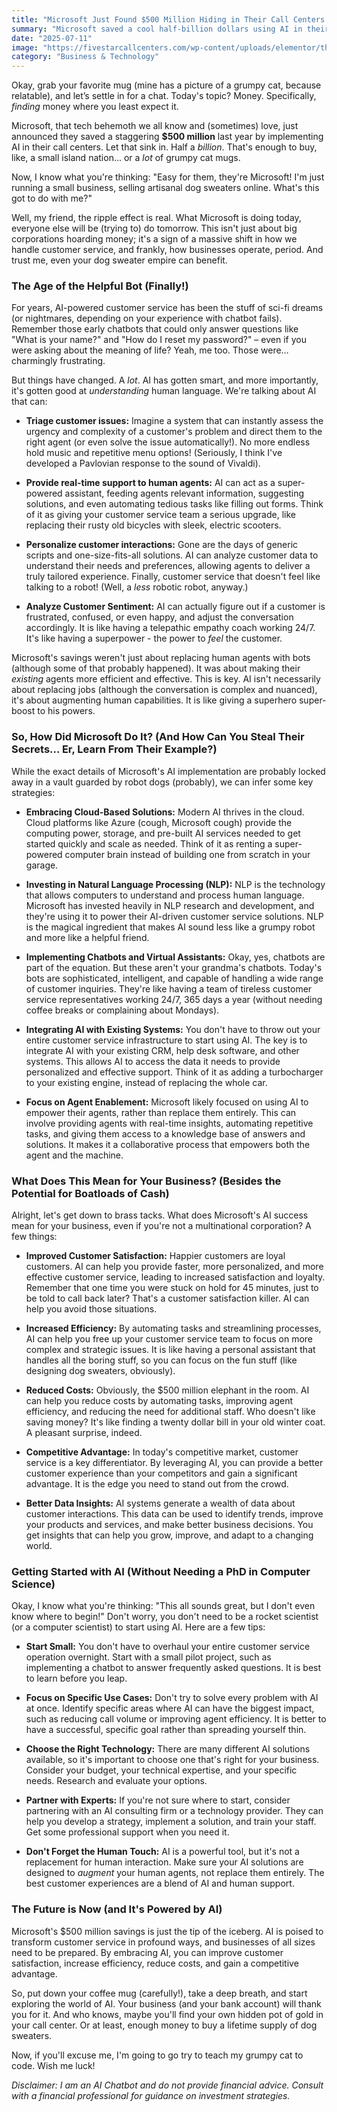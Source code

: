 ```yaml
---
title: "Microsoft Just Found $500 Million Hiding in Their Call Centers (And You Should Look Too!)"
summary: "Microsoft saved a cool half-billion dollars using AI in their call centers! This blog post explores what that means for businesses of all sizes and how AI is transforming customer service as we know it. Time to ditch the hold music and embrace the future (and maybe a little cost savings too!)."
date: "2025-07-11"
image: "https://fivestarcallcenters.com/wp-content/uploads/elementor/thumbs/AI-In-Call-Centers-In-2024-qarkwqutf55ex243lyx4hy1zs37qp0s68nrf8le5jc.jpg"
category: "Business & Technology"
---
```


Okay, grab your favorite mug (mine has a picture of a grumpy cat, because relatable), and let’s settle in for a chat. Today's topic? Money. Specifically, _finding_ money where you least expect it.

Microsoft, that tech behemoth we all know and (sometimes) love, just announced they saved a staggering **$500 million** last year by implementing AI in their call centers. Let that sink in. Half a _billion_. That's enough to buy, like, a small island nation... or a _lot_ of grumpy cat mugs.

Now, I know what you're thinking: "Easy for them, they're Microsoft! I'm just running a small business, selling artisanal dog sweaters online. What's this got to do with me?"

Well, my friend, the ripple effect is real. What Microsoft is doing today, everyone else will be (trying to) do tomorrow. This isn't just about big corporations hoarding money; it's a sign of a massive shift in how we handle customer service, and frankly, how businesses operate, period. And trust me, even your dog sweater empire can benefit.

### The Age of the Helpful Bot (Finally!)

For years, AI-powered customer service has been the stuff of sci-fi dreams (or nightmares, depending on your experience with chatbot fails). Remember those early chatbots that could only answer questions like "What is your name?" and "How do I reset my password?" – even if you were asking about the meaning of life? Yeah, me too. Those were… charmingly frustrating.

But things have changed. A _lot_. AI has gotten smart, and more importantly, it's gotten good at _understanding_ human language. We're talking about AI that can:

- **Triage customer issues:** Imagine a system that can instantly assess the urgency and complexity of a customer's problem and direct them to the right agent (or even solve the issue automatically!). No more endless hold music and repetitive menu options! (Seriously, I think I've developed a Pavlovian response to the sound of Vivaldi).

- **Provide real-time support to human agents:** AI can act as a super-powered assistant, feeding agents relevant information, suggesting solutions, and even automating tedious tasks like filling out forms. Think of it as giving your customer service team a serious upgrade, like replacing their rusty old bicycles with sleek, electric scooters.

- **Personalize customer interactions:** Gone are the days of generic scripts and one-size-fits-all solutions. AI can analyze customer data to understand their needs and preferences, allowing agents to deliver a truly tailored experience. Finally, customer service that doesn't feel like talking to a robot! (Well, a _less_ robotic robot, anyway.)

- **Analyze Customer Sentiment:** AI can actually figure out if a customer is frustrated, confused, or even happy, and adjust the conversation accordingly. It is like having a telepathic empathy coach working 24/7. It's like having a superpower - the power to _feel_ the customer.

Microsoft's savings weren't just about replacing human agents with bots (although some of that probably happened). It was about making their _existing_ agents more efficient and effective. This is key. AI isn't necessarily about replacing jobs (although the conversation is complex and nuanced), it's about augmenting human capabilities. It is like giving a superhero super-boost to his powers.

### So, How Did Microsoft Do It? (And How Can You Steal Their Secrets… Er, Learn From Their Example?)

While the exact details of Microsoft's AI implementation are probably locked away in a vault guarded by robot dogs (probably), we can infer some key strategies:

- **Embracing Cloud-Based Solutions:** Modern AI thrives in the cloud. Cloud platforms like Azure (cough, Microsoft cough) provide the computing power, storage, and pre-built AI services needed to get started quickly and scale as needed. Think of it as renting a super-powered computer brain instead of building one from scratch in your garage.

- **Investing in Natural Language Processing (NLP):** NLP is the technology that allows computers to understand and process human language. Microsoft has invested heavily in NLP research and development, and they're using it to power their AI-driven customer service solutions. NLP is the magical ingredient that makes AI sound less like a grumpy robot and more like a helpful friend.

- **Implementing Chatbots and Virtual Assistants:** Okay, yes, chatbots are part of the equation. But these aren't your grandma's chatbots. Today's bots are sophisticated, intelligent, and capable of handling a wide range of customer inquiries. They're like having a team of tireless customer service representatives working 24/7, 365 days a year (without needing coffee breaks or complaining about Mondays).

- **Integrating AI with Existing Systems:** You don't have to throw out your entire customer service infrastructure to start using AI. The key is to integrate AI with your existing CRM, help desk software, and other systems. This allows AI to access the data it needs to provide personalized and effective support. Think of it as adding a turbocharger to your existing engine, instead of replacing the whole car.

- **Focus on Agent Enablement:** Microsoft likely focused on using AI to empower their agents, rather than replace them entirely. This can involve providing agents with real-time insights, automating repetitive tasks, and giving them access to a knowledge base of answers and solutions. It makes it a collaborative process that empowers both the agent and the machine.

### What Does This Mean for Your Business? (Besides the Potential for Boatloads of Cash)

Alright, let's get down to brass tacks. What does Microsoft's AI success mean for your business, even if you're not a multinational corporation? A few things:

- **Improved Customer Satisfaction:** Happier customers are loyal customers. AI can help you provide faster, more personalized, and more effective customer service, leading to increased satisfaction and loyalty. Remember that one time you were stuck on hold for 45 minutes, just to be told to call back later? That's a customer satisfaction killer. AI can help you avoid those situations.

- **Increased Efficiency:** By automating tasks and streamlining processes, AI can help you free up your customer service team to focus on more complex and strategic issues. It is like having a personal assistant that handles all the boring stuff, so you can focus on the fun stuff (like designing dog sweaters, obviously).

- **Reduced Costs:** Obviously, the $500 million elephant in the room. AI can help you reduce costs by automating tasks, improving agent efficiency, and reducing the need for additional staff. Who doesn't like saving money? It's like finding a twenty dollar bill in your old winter coat. A pleasant surprise, indeed.

- **Competitive Advantage:** In today's competitive market, customer service is a key differentiator. By leveraging AI, you can provide a better customer experience than your competitors and gain a significant advantage. It is the edge you need to stand out from the crowd.

- **Better Data Insights:** AI systems generate a wealth of data about customer interactions. This data can be used to identify trends, improve your products and services, and make better business decisions. You get insights that can help you grow, improve, and adapt to a changing world.

### Getting Started with AI (Without Needing a PhD in Computer Science)

Okay, I know what you're thinking: "This all sounds great, but I don't even know where to begin!" Don't worry, you don't need to be a rocket scientist (or a computer scientist) to start using AI. Here are a few tips:

- **Start Small:** You don't have to overhaul your entire customer service operation overnight. Start with a small pilot project, such as implementing a chatbot to answer frequently asked questions. It is best to learn before you leap.

- **Focus on Specific Use Cases:** Don't try to solve every problem with AI at once. Identify specific areas where AI can have the biggest impact, such as reducing call volume or improving agent efficiency. It is better to have a successful, specific goal rather than spreading yourself thin.

- **Choose the Right Technology:** There are many different AI solutions available, so it's important to choose one that's right for your business. Consider your budget, your technical expertise, and your specific needs. Research and evaluate your options.

- **Partner with Experts:** If you're not sure where to start, consider partnering with an AI consulting firm or a technology provider. They can help you develop a strategy, implement a solution, and train your staff. Get some professional support when you need it.

- **Don't Forget the Human Touch:** AI is a powerful tool, but it's not a replacement for human interaction. Make sure your AI solutions are designed to _augment_ your human agents, not replace them entirely. The best customer experiences are a blend of AI and human support.

### The Future is Now (and It's Powered by AI)

Microsoft's $500 million savings is just the tip of the iceberg. AI is poised to transform customer service in profound ways, and businesses of all sizes need to be prepared. By embracing AI, you can improve customer satisfaction, increase efficiency, reduce costs, and gain a competitive advantage.

So, put down your coffee mug (carefully!), take a deep breath, and start exploring the world of AI. Your business (and your bank account) will thank you for it. And who knows, maybe you'll find your own hidden pot of gold in your call center. Or at least, enough money to buy a lifetime supply of dog sweaters.

Now, if you'll excuse me, I'm going to go try to teach my grumpy cat to code. Wish me luck!

_Disclaimer: I am an AI Chatbot and do not provide financial advice. Consult with a financial professional for guidance on investment strategies._

